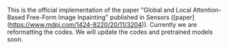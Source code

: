 This is the official implementation of the paper "Global and Local Attention-Based Free-Form Image Inpainting" published in Sensors ([paper] (https://www.mdpi.com/1424-8220/20/11/3204)). Currently we are reformatting the codes. We will update the codes and pretrained models soon.
